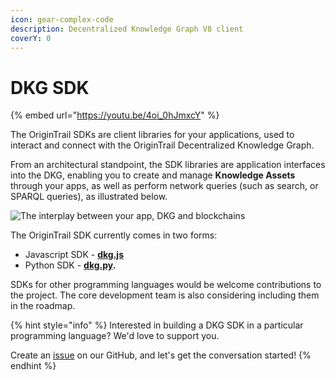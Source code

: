 ```yaml
---
icon: gear-complex-code
description: Decentralized Knowledge Graph V8 client
coverY: 0
---
```


# DKG SDK

{% embed url="https://youtu.be/4oi_0hJmxcY" %}

The OriginTrail SDKs are client libraries for your applications, used to interact and connect with the OriginTrail Decentralized Knowledge Graph.

From an architectural standpoint, the SDK libraries are application interfaces into the DKG, enabling you to create and manage **Knowledge Assets** through your apps, as well as perform network queries (such as search, or SPARQL queries), as illustrated below.&#x20;

<div align="left"><img src="../../.gitbook/assets/image (7) (1).png" alt="The interplay between your app, DKG and blockchains"></div>



The OriginTrail SDK currently comes in two forms:

* Javascript SDK - [**dkg.js**](dkg-v8-js-client/)&#x20;
* Python SDK - [**dkg.py**](dkg-v8-py-client/)**.**&#x20;

SDKs for other programming languages would be welcome contributions to the project. The core development team is also considering including them in the roadmap.

{% hint style="info" %}
Interested in building a DKG SDK in a particular programming language? We'd love to support you.&#x20;

Create an [issue](https://github.com/OriginTrail/ot-node/issues) on our GitHub, and let's get the conversation started!
{% endhint %}
